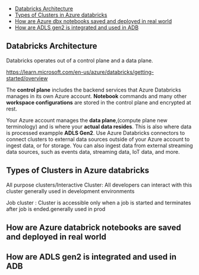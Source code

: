

- [Databricks Architecture](#databricks-architecture)
- [Types of Clusters in Azure databricks](#types-of-clusters-in-azure-databricks)
- [How are Azure dbx notebooks saved and deployed in real world](#how-are-azure-databrick-notebooks-are-saved-and-deployed-in-real-world)
- [ How are ADLS gen2 is integrated and used in ADB](#)

## Databricks Architecture 
Databricks operates out of a control plane and a data plane.

https://learn.microsoft.com/en-us/azure/databricks/getting-started/overview

The **control plane** includes the backend services that Azure Databricks manages in its own Azure account. 
**Notebook** commands and many other **workspace configurations** are stored in the control plane and encrypted at rest.

Your Azure account manages the **data plane**,(compute plane new terminology) and is where your **actual data resides**. This is also where data is processed exampple **ADLS Gen2**. Use Azure Databricks connectors to connect clusters to external data sources outside of your Azure account to ingest data, or for storage. You can also ingest data from external streaming data sources, such as events data, streaming data, IoT data, and more.

## Types of Clusters in Azure databricks

All purpose clusters/Interactive Cluster:
All developers can interact with this cluster generally used in development environments

Job cluster :
Cluster is accessible only when a job is started and terminates after job is ended.generally used in prod



## How are Azure databrick notebooks are saved and deployed in real world


##  How are ADLS gen2 is integrated and used in ADB



